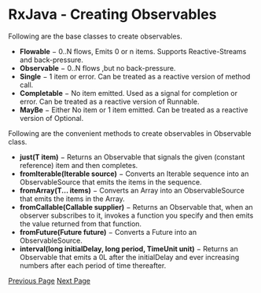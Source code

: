 # RxJava - Creating Observables
Following are the base classes to create observables.

   * **Flowable** − 0..N flows, Emits 0 or n items. Supports Reactive-Streams and back-pressure.
   * **Observable** − 0..N flows ,but no back-pressure.
   * **Single** − 1 item or error. Can be treated as a reactive version of method call.
   * **Completable** − No item emitted. Used as a signal for completion or error. Can be treated as a reactive version of Runnable.
   * **MayBe** − Either No item or 1 item emitted. Can be treated as a reactive version of Optional.

Following are the convenient methods to create observables in Observable class.

   * **just(T item)** − Returns an Observable that signals the given (constant reference) item and then completes.
   * **fromIterable(Iterable source)** − Converts an Iterable sequence into an ObservableSource that emits the items in the sequence.
   * **fromArray(T... items)** − Converts an Array into an ObservableSource that emits the items in the Array.
   * **fromCallable(Callable supplier)** − Returns an Observable that, when an observer subscribes to it, invokes a function you specify and then emits the value returned from that function.
   * **fromFuture(Future future)** − Converts a Future into an ObservableSource.
   * **interval(long initialDelay, long period, TimeUnit unit)** − Returns an Observable that emits a 0L after the initialDelay and ever increasing numbers after each period of time thereafter.


[Previous Page](../rxjava/rxjava_how_observable_works.md) [Next Page](../rxjava/rxjava_single_observable.md) 
